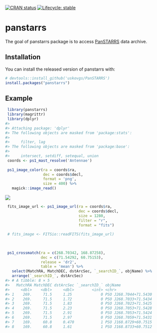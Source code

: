 <!-- badges: start -->

[![CRAN status](https://www.r-pkg.org/badges/version/panstarrs)](https://CRAN.R-project.org/package=panstarrs) [![Lifecycle: stable](https://img.shields.io/badge/lifecycle-stable-brightgreen.svg)](https://lifecycle.r-lib.org/articles/stages.html#stable)

<!-- badges: end -->

# panstarrs

The goal of panstarrs package is to access [PanSTARRS](https://panstarrs.stsci.edu/) data archive.

## Installation

You can install the released version of panstarrs with:

``` r
# devtools::install_github('uskovgs/PanSTARRS')
install.packages("panstarrs")
```

## Example

``` r
 library(panstarrs)
 library(magrittr)
 library(dplyr)
#> 
#> Attaching package: 'dplyr'
#> The following objects are masked from 'package:stats':
#> 
#>     filter, lag
#> The following objects are masked from 'package:base':
#> 
#>     intersect, setdiff, setequal, union
 coords <- ps1_mast_resolve('Antennae')
 
 ps1_image_color(ra = coords$ra, 
                 dec = coords$decl, 
                 format = 'png', 
                 size = 400) %>%
   magick::image_read()
```

![](https://i.imgur.com/Yb7jJiG.png)

``` r
 fits_image_url <- ps1_image_url(ra = coords$ra,
                                 dec = coords$decl,
                                 size = 1280,
                                 filter = "r",
                                 format = "fits")
 
 # fits_image <- FITSio::readFITS(fits_image_url)
 
 
 
 ps1_crossmatch(ra = c(268.70342, 168.87258), 
                dec = c(71.54292, 60.75153),
                release = 'dr2',
                table = 'mean') %>% 
   select(MatchRA, MatchDEC, dstArcSec, `_searchID_`, objName) %>% 
   arrange(`_searchID_`, dstArcSec)
#> # A tibble: 8 × 5
#>   MatchRA MatchDEC dstArcSec `_searchID_` objName              
#>     <dbl>    <dbl>     <dbl>        <int> <chr>                
#> 1    269.     71.5     1.25             0 PSO J268.7044+71.5430
#> 2    269.     71.5     1.72             0 PSO J268.7033+71.5434
#> 3    269.     71.5     1.83             0 PSO J268.7023+71.5425
#> 4    269.     71.5     2.23             0 PSO J268.7053+71.5428
#> 5    269.     71.5     2.91             0 PSO J268.7053+71.5424
#> 6    269.     71.5     2.97             0 PSO J268.7059+71.5431
#> 7    169.     60.8     0.470            1 PSO J168.8729+60.7515
#> 8    169.     60.8     1.61             1 PSO J168.8733+60.7512
```
